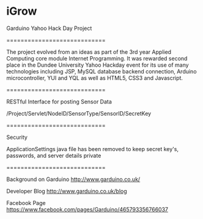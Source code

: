 iGrow
=====

Garduino Yahoo Hack Day Project

============================

The project evolved from an ideas as part of the 3rd year Applied Computing core module Internet Programming.
It was rewarded second place in the Dundee University Yahoo Hackday event for its use of many technologies including JSP,
MySQL database backend connection, Arduino microcontroller, YUI and YQL as well as HTML5, CSS3 and Javascript.

============================

RESTful Interface for posting Sensor Data

/Project/Servlet/NodeID/SensorType/SensorID/SecretKey


============================

Security

ApplicationSettings java file has been removed to keep secret key's, passwords, and server details private

============================

Background on Garduino
http://www.garduino.co.uk/

Developer Blog
http://www.garduino.co.uk/blog

Facebook Page
https://www.facebook.com/pages/Garduino/465793356766037

